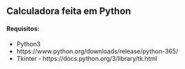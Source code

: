 ## Calculadora feita em Python
#### Requisitos:
<ul>
  <li>Python3</li>
  <li>https://www.python.org/downloads/release/python-365/</li>
  <li>Tkinter - https://docs.python.org/3/library/tk.html</li>
  </ul>
